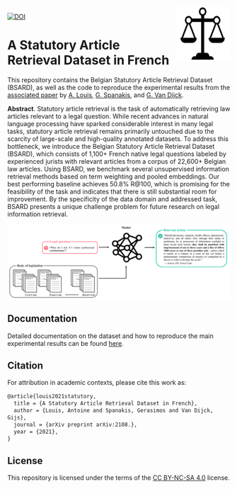 <img src="docs/img/icon.png" width=125 height=125 align="right">

[![DOI](https://zenodo.org/badge/DOI/10.5281/zenodo.5217310.svg)](https://doi.org/10.5281/zenodo.5217310)

# A Statutory Article Retrieval Dataset in French

This repository contains the Belgian Statutory Article Retrieval Dataset (BSARD), as well as the code to reproduce the experimental results from the [associated paper](https://arxiv.org/abs/2108.) by [A. Louis](https://www.maastrichtuniversity.nl/p70072559), [G. Spanakis](https://www.maastrichtuniversity.nl/jerry.spanakis), and [G. Van Dijck](https://www.maastrichtuniversity.nl/gijs.vandijck).

**Abstract**. Statutory article retrieval is the task of automatically retrieving law articles relevant to a legal question. While recent advances in natural language processing have sparked considerable interest in many legal tasks, statutory article retrieval remains primarily untouched due to the scarcity of large-scale and high-quality annotated datasets. To address this bottleneck, we introduce the Belgian Statutory Article Retrieval Dataset (BSARD), which consists of 1,100+ French native legal questions labeled by experienced jurists with relevant articles from a corpus of 22,600+ Belgian law articles. Using BSARD, we benchmark several unsupervised information retrieval methods based on term weighting and pooled embeddings. Our best performing baseline achieves 50.8% R@100, which is promising for the feasibility of the task and indicates that there is still substantial room for improvement. By the specificity of the data domain and addressed task, BSARD presents a unique challenge problem for future research on legal information retrieval.

<img align="center" src="docs/img/task.png" width="1000">

## Documentation

Detailed documentation on the dataset and how to reproduce the main experimental results can be found [here](docs/README.md).

## Citation

For attribution in academic contexts, please cite this work as:

```
@article{louis2021statutory,
  title = {A Statutory Article Retrieval Dataset in French},
  author = {Louis, Antoine and Spanakis, Gerasimos and Van Dijck, Gijs},
  journal = {arXiv preprint arXiv:2108.},
  year = {2021},
}
```

## License

This repository is licensed under the terms of the [CC BY-NC-SA 4.0](https://creativecommons.org/licenses/by-nc-sa/4.0/) license.
